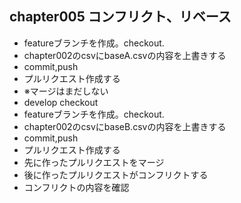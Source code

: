 ## chapter005 コンフリクト、リベース
- featureブランチを作成。checkout.
- chapter002のcsvにbaseA.csvの内容を上書きする
- commit,push
- プルリクエスト作成する
- ※マージはまだしない
- develop checkout
- featureブランチを作成。checkout.
- chapter002のcsvにbaseB.csvの内容を上書きする
- commit,push
- プルリクエスト作成する
- 先に作ったプルリクエストをマージ
- 後に作ったプルリクエストがコンフリクトする
- コンフリクトの内容を確認